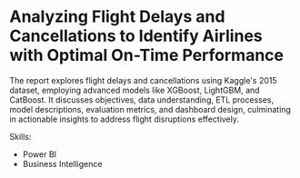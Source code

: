 # Analyzing Flight Delays and Cancellations to Identify Airlines with Optimal On-Time Performance

The report explores flight delays and cancellations using Kaggle's 2015 dataset, employing advanced models like XGBoost, LightGBM, and CatBoost. It discusses objectives, data understanding, ETL processes, model descriptions, evaluation metrics, and dashboard design, culminating in actionable insights to address flight disruptions effectively.


Skills:
- Power BI
- Business Intelligence 
